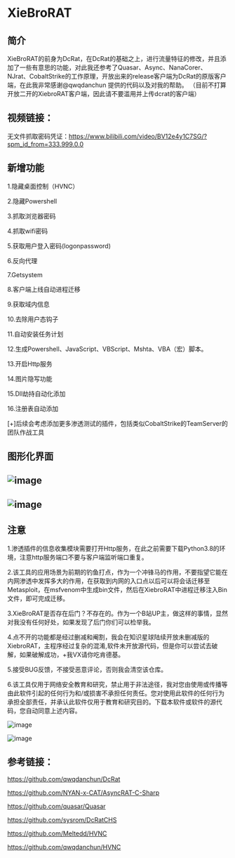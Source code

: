 # XieBroRAT



## 简介

XieBroRAT的前身为DcRat，在DcRat的基础之上，进行流量特征的修改，并且添加了一些有意思的功能，对此我还参考了Quasar、Async、NanaCorer、NJrat、CobaltStrike的工作原理，开放出来的release客户端为DcRat的原版客户端，在此我非常感谢@qwqdanchun 提供的代码以及对我的帮助。 （目前不打算开放二开的XiebroRAT客户端，因此请不要滥用并上传dcrat的客户端）

## 视频链接：

无文件抓取密码凭证：https://www.bilibili.com/video/BV12e4y1C7SG/?spm_id_from=333.999.0.0

## 新增功能

1.隐藏桌面控制（HVNC）

2.隐藏Powershell

3.抓取浏览器密码

4.抓取wifi密码

5.获取用户登入密码(logonpassword)

6.反向代理

7.Getsystem

8.客户端上线自动进程迁移

9.获取域内信息

10.去除用户态钩子

11.自动安装任务计划

12.生成Powershell、JavaScript、VBScript、Mshta、VBA（宏）脚本。

13.开启Http服务

14.图片隐写功能

15.Dll劫持自动化添加

16.注册表自动添加





[+]后续会考虑添加更多渗透测试的插件，包括类似CobaltStrike的TeamServer的团队作战工具

##  图形化界面 

##  ![image](https://user-images.githubusercontent.com/89376703/192097075-070bddf4-b489-4844-8a27-026aece493c3.png)                       

## ![image](https://user-images.githubusercontent.com/89376703/192097086-acb1861c-8728-4a27-852e-def19b17c4f4.png)




## 注意

1.渗透插件的信息收集模块需要打开Http服务，在此之前需要下载Python3.8的环境，注意http服务端口不要与客户端监听端口重复。

2.该工具的应用场景为前期的钓鱼打点，作为一个冲锋马的作用，不要指望它能在内网渗透中发挥多大的作用，在获取到内网的入口点以后可以将会话迁移至Metasploit，在msfvenom中生成bin文件，然后在XiebroRAT中进程迁移注入Bin文件，即可完成迁移。

3.XieBroRAT是否存在后门？不存在的。作为一个B站UP主，做这样的事情，显然对我没有任何好处，如果发现了后门你们可以检举我。

4.点不开的功能都是经过删减和阉割，我会在知识星球陆续开放未删减版的XiebroRAT，主程序经过复杂的混淆,软件未开放源代码，但是你可以尝试去破解，如果破解成功，+我VX请你吃肯德基。

5.接受BUG反馈，不接受恶意评论，否则我会清空该仓库。

6.该工具仅用于网络安全教育和研究，禁止用于非法途径，我对您由使用或传播等由此软件引起的任何行为和/或损害不承担任何责任。您对使用此软件的任何行为承担全部责任，并承认此软件仅用于教育和研究目的。下载本软件或软件的源代码，您自动同意上述内容。



![image](https://user-images.githubusercontent.com/89376703/192097112-2e559dd3-1f93-4896-973f-aa6908266be7.png)



![image](https://user-images.githubusercontent.com/89376703/192097104-a610eae8-30df-49b2-8ccc-f9d2e0af4c65.png)







## 参考链接：

https://github.com/qwqdanchun/DcRat

https://github.com/NYAN-x-CAT/AsyncRAT-C-Sharp

https://github.com/quasar/Quasar

https://github.com/sysrom/DcRatCHS

https://github.com/Meltedd/HVNC

https://github.com/qwqdanchun/HVNC
